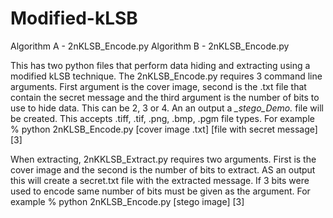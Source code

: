 # Modified-kLSB

Algorithm A - 2nKLSB_Encode.py
Algorithm B - 2nKLSB_Encode.py

This has two python files that perform data hiding and extracting using a modified kLSB technique.
The 2nKLSB_Encode.py requires 3 command line arguments.
First argument is the cover image, second is the .txt file that contain the secret message and
the third argument is the number of bits to use to hide data. This can be 2, 3 or 4.
An an output a *_stego_Demo.* file will be created.
This accepts .tiff, .tif, .png, .bmp, .pgm file types.
For example
% python 2nKLSB_Encode.py [cover image .txt] [file with secret message] [3] 

When extracting, 2nKKLSB_Extract.py requires two arguments. First is the cover image and the second is the number of
bits to extract. AS an output this will create a secret.txt file with the extracted message.
If 3 bits were used to encode same number of bits must be given as the argument.
For example
% python 2nKLSB_Encode.py [stego image] [3]
